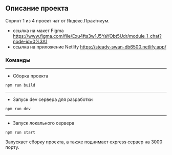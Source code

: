## Описание проекта 
Спринт 1 из 4 проект чат от Яндекс.Практикум. 

- ссылка на макет Figma https://www.figma.com/file/Exu4fts3w1J5YaYObt5Udr/module_1_chat?node-id=0%3A1 
- ссылка на приложение Netlify https://steady-swan-db6500.netlify.app/

### Команды 
-----
- Сборка проекта 

```
npm run build
```
-------------
- Запуск dev сервера для разработки 

```
npm run dev
```
-------------------
- Запуск локального сервера 

```
npm run start
```

Запускает сборку проекта, а также поднимает express сервер на 3000 порту. 
